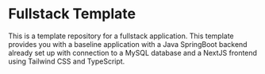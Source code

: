 # Fullstack Template

This is a template repository for a fullstack application. This template provides you with a baseline application with a Java SpringBoot backend already set up with connection to a MySQL database and a NextJS frontend using Tailwind CSS and TypeScript.

